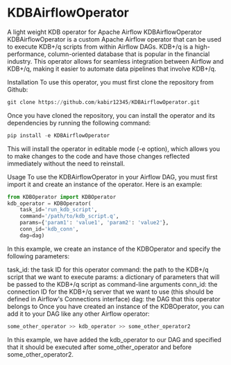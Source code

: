 # KDBAirflowOperator
A light weight KDB operator for Apache Airflow
KDBAirflowOperator
KDBAirflowOperator is a custom Apache Airflow operator that can be used to execute KDB+/q scripts from within Airflow DAGs. KDB+/q is a high-performance, column-oriented database that is popular in the financial industry. This operator allows for seamless integration between Airflow and KDB+/q, making it easier to automate data pipelines that involve KDB+/q.

Installation
To use this operator, you must first clone the repository from Github:


```python 
git clone https://github.com/kabir12345/KDBAirflowOperator.git 
```
Once you have cloned the repository, you can install the operator and its dependencies by running the following command:

```python 
pip install -e KDBAirflowOperator
```

This will install the operator in editable mode (-e option), which allows you to make changes to the code and have those changes reflected immediately without the need to reinstall.


Usage
To use the KDBAirflowOperator in your Airflow DAG, you must first import it and create an instance of the operator. Here is an example:
 
```python 
from KDBOperator import KDBOperator
kdb_operator = KDBOperator(
    task_id='run_kdb_script',
    command='/path/to/kdb_script.q',
    params={'param1': 'value1', 'param2': 'value2'},
    conn_id='kdb_conn',
    dag=dag) 
 ```

In this example, we create an instance of the KDBOperator and specify the following parameters:

task_id: the task ID for this operator
command: the path to the KDB+/q script that we want to execute
params: a dictionary of parameters that will be passed to the KDB+/q script as command-line arguments
conn_id: the connection ID for the KDB+/q server that we want to use (this should be defined in Airflow's Connections interface)
dag: the DAG that this operator belongs to
Once you have created an instance of the KDBOperator, you can add it to your DAG like any other Airflow operator:


```python 
some_other_operator >> kdb_operator >> some_other_operator2
```

In this example, we have added the kdb_operator to our DAG and specified that it should be executed after some_other_operator and before some_other_operator2.








